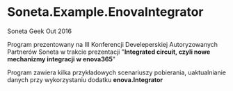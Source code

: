 # Soneta.Example.EnovaIntegrator
Soneta Geek Out 2016

Program prezentowany na III Konferencji Develeperskiej Autoryzowanych Partnerów Soneta w trakcie prezentacji "<B>Integrated circuit,
czyli nowe mechanizmy integracji w enova365</B>"

Program zawiera kilka przykładowych scenariuszy pobierania, uaktualnianie danych przy wykorzystaniu dodatku <b>enova.Integrator</b>


